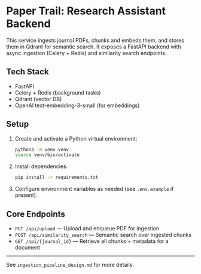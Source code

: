 # Paper Trail: Research Assistant Backend

This service ingests journal PDFs, chunks and embeds them, and stores them in Qdrant for semantic search. It exposes a FastAPI backend with async ingestion (Celery + Redis) and similarity search endpoints.

## Tech Stack
- FastAPI
- Celery + Redis (background tasks)
- Qdrant (vector DB)
- OpenAI text-embedding-3-small (for embeddings)

## Setup
1. Create and activate a Python virtual environment:
   ```bash
   python3 -m venv venv
   source venv/bin/activate
   ```
2. Install dependencies:
   ```bash
   pip install -r requirements.txt
   ```
3. Configure environment variables as needed (see `.env.example` if present).

## Core Endpoints
- `PUT /api/upload` — Upload and enqueue PDF for ingestion
- `POST /api/similarity_search` — Semantic search over ingested chunks
- `GET /api/{journal_id}` — Retrieve all chunks + metadata for a document

---

See `ingestion_pipeline_design.md` for more details. 